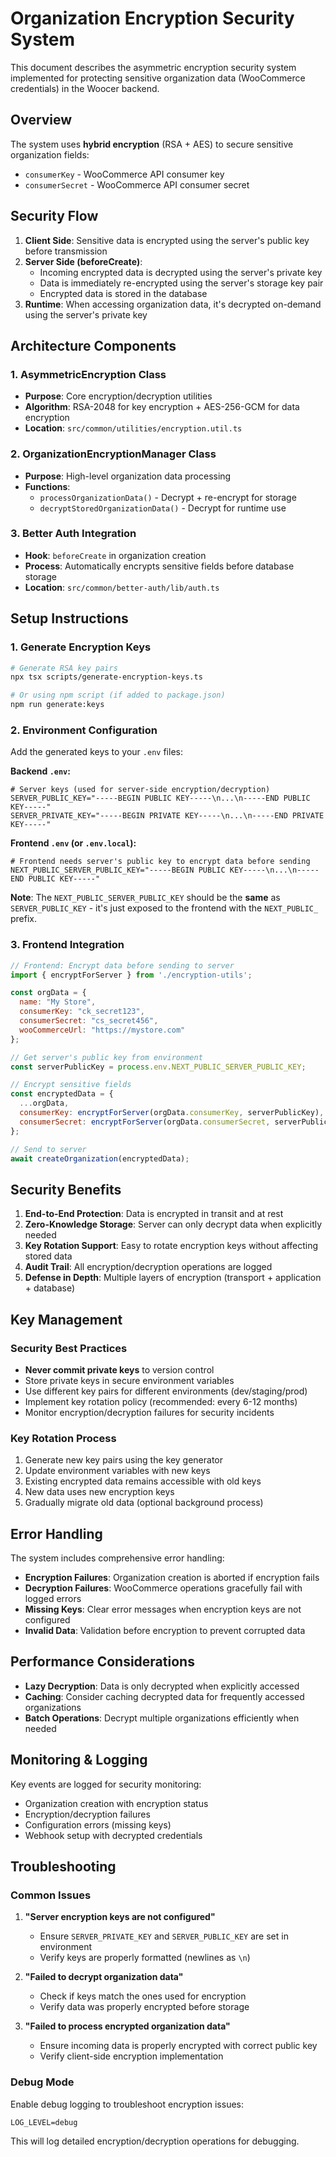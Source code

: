 # Organization Encryption Security System

This document describes the asymmetric encryption security system implemented for protecting sensitive organization data (WooCommerce credentials) in the Woocer backend.

## Overview

The system uses **hybrid encryption** (RSA + AES) to secure sensitive organization fields:
- `consumerKey` - WooCommerce API consumer key
- `consumerSecret` - WooCommerce API consumer secret 

## Security Flow

1. **Client Side**: Sensitive data is encrypted using the server's public key before transmission
2. **Server Side (beforeCreate)**: 
   - Incoming encrypted data is decrypted using the server's private key
   - Data is immediately re-encrypted using the server's storage key pair
   - Encrypted data is stored in the database
3. **Runtime**: When accessing organization data, it's decrypted on-demand using the server's private key

## Architecture Components

### 1. AsymmetricEncryption Class
- **Purpose**: Core encryption/decryption utilities
- **Algorithm**: RSA-2048 for key encryption + AES-256-GCM for data encryption
- **Location**: `src/common/utilities/encryption.util.ts`

### 2. OrganizationEncryptionManager Class  
- **Purpose**: High-level organization data processing
- **Functions**:
  - `processOrganizationData()` - Decrypt + re-encrypt for storage
  - `decryptStoredOrganizationData()` - Decrypt for runtime use

### 3. Better Auth Integration
- **Hook**: `beforeCreate` in organization creation
- **Process**: Automatically encrypts sensitive fields before database storage
- **Location**: `src/common/better-auth/lib/auth.ts`

## Setup Instructions

### 1. Generate Encryption Keys

```bash
# Generate RSA key pairs
npx tsx scripts/generate-encryption-keys.ts

# Or using npm script (if added to package.json)
npm run generate:keys
```

### 2. Environment Configuration

Add the generated keys to your `.env` files:

**Backend `.env`:**
```env
# Server keys (used for server-side encryption/decryption)
SERVER_PUBLIC_KEY="-----BEGIN PUBLIC KEY-----\n...\n-----END PUBLIC KEY-----"
SERVER_PRIVATE_KEY="-----BEGIN PRIVATE KEY-----\n...\n-----END PRIVATE KEY-----"
```

**Frontend `.env` (or `.env.local`):**
```env
# Frontend needs server's public key to encrypt data before sending
NEXT_PUBLIC_SERVER_PUBLIC_KEY="-----BEGIN PUBLIC KEY-----\n...\n-----END PUBLIC KEY-----"
```

**Note**: The `NEXT_PUBLIC_SERVER_PUBLIC_KEY` should be the **same** as `SERVER_PUBLIC_KEY` - it's just exposed to the frontend with the `NEXT_PUBLIC_` prefix.

### 3. Frontend Integration

```javascript
// Frontend: Encrypt data before sending to server
import { encryptForServer } from './encryption-utils';

const orgData = {
  name: "My Store",
  consumerKey: "ck_secret123",
  consumerSecret: "cs_secret456", 
  wooCommerceUrl: "https://mystore.com"
};

// Get server's public key from environment
const serverPublicKey = process.env.NEXT_PUBLIC_SERVER_PUBLIC_KEY;

// Encrypt sensitive fields
const encryptedData = {
  ...orgData,
  consumerKey: encryptForServer(orgData.consumerKey, serverPublicKey),
  consumerSecret: encryptForServer(orgData.consumerSecret, serverPublicKey)
};

// Send to server
await createOrganization(encryptedData);
```

## Security Benefits

1. **End-to-End Protection**: Data is encrypted in transit and at rest
2. **Zero-Knowledge Storage**: Server can only decrypt data when explicitly needed
3. **Key Rotation Support**: Easy to rotate encryption keys without affecting stored data
4. **Audit Trail**: All encryption/decryption operations are logged
5. **Defense in Depth**: Multiple layers of encryption (transport + application + database)

## Key Management

### Security Best Practices

- **Never commit private keys** to version control
- Store private keys in secure environment variables
- Use different key pairs for different environments (dev/staging/prod)
- Implement key rotation policy (recommended: every 6-12 months)
- Monitor encryption/decryption failures for security incidents

### Key Rotation Process

1. Generate new key pairs using the key generator
2. Update environment variables with new keys
3. Existing encrypted data remains accessible with old keys
4. New data uses new encryption keys
5. Gradually migrate old data (optional background process)

## Error Handling

The system includes comprehensive error handling:

- **Encryption Failures**: Organization creation is aborted if encryption fails
- **Decryption Failures**: WooCommerce operations gracefully fail with logged errors
- **Missing Keys**: Clear error messages when encryption keys are not configured
- **Invalid Data**: Validation before encryption to prevent corrupted data

## Performance Considerations

- **Lazy Decryption**: Data is only decrypted when explicitly accessed
- **Caching**: Consider caching decrypted data for frequently accessed organizations
- **Batch Operations**: Decrypt multiple organizations efficiently when needed

## Monitoring & Logging

Key events are logged for security monitoring:

- Organization creation with encryption status
- Encryption/decryption failures
- Configuration errors (missing keys)
- Webhook setup with decrypted credentials

## Troubleshooting

### Common Issues

1. **"Server encryption keys are not configured"**
   - Ensure `SERVER_PRIVATE_KEY` and `SERVER_PUBLIC_KEY` are set in environment
   - Verify keys are properly formatted (newlines as `\n`)

2. **"Failed to decrypt organization data"**
   - Check if keys match the ones used for encryption
   - Verify data was properly encrypted before storage

3. **"Failed to process encrypted organization data"**
   - Ensure incoming data is properly encrypted with correct public key
   - Verify client-side encryption implementation

### Debug Mode

Enable debug logging to troubleshoot encryption issues:

```env
LOG_LEVEL=debug
```

This will log detailed encryption/decryption operations for debugging. 